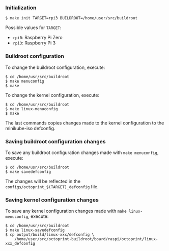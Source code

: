 ### Initialization

```
$ make init TARGET=rpi3 BUILDROOT=/home/user/src/buildroot
```

Possible values for `TARGET`:

- `rpi0`: Raspberry Pi Zero
- `rpi3`: Raspberry Pi 3

### Buildroot configuration

To change the buildroot configuration, execute:

```
$ cd /home/usr/src/buildroot
$ make menuconfig
$ make
```

To change the kernel configuration, execute:

```
$ cd /home/usr/src/buildroot
$ make linux-menuconfig
$ make
```

The last commands copies changes made to the kernel configuration to the minikube-iso defconfig.

### Saving buildroot configuration changes

To save any buildroot configuration changes made with `make menuconfig`, execute:

```
$ cd /home/usr/src/buildroot
$ make savedefconfig
```

The changes will be reflected in the `configs/octoprint_$(TARGET)_defconfig` file.

### Saving kernel configuration changes

To save any kernel configuration changes made with `make linux-menuconfig`, execute:

```
$ cd /home/usr/src/buildroot
$ make linux-savedefconfig
$ cp output/build/linux-xxx/defconfig \
    /home/user/src/octoprint-buildroot/board/raspi/octoprint/linux-xxx_defconfig
```
